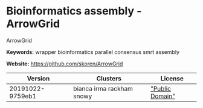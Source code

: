 # Bioinformatics assembly - ArrowGrid

ArrowGrid

**Keywords:** wrapper bioinformatics parallel consensus smrt assembly

**Website:** <https://github.com/skoren/ArrowGrid>

| Version | Clusters | License |
| ------- | -------- | ------- |
| 20191022-9759eb1 | bianca irma rackham snowy | ["Public Domain"](https://raw.githubusercontent.com/skoren/ArrowGrid/no_blasr/LICENSE) |
